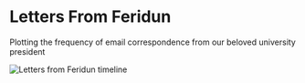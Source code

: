# Letters From Feridun

Plotting the frequency of email correspondence from our beloved university president

<img src="../images/feridun.png" alt="Letters from Feridun timeline"/>
